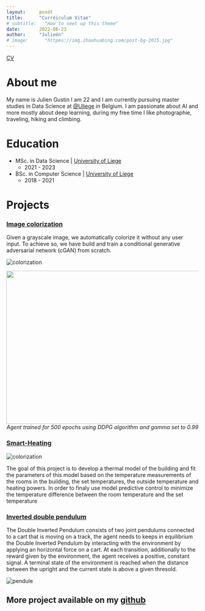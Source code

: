 ```yaml
---
layout:     posét
title:      "Curréiculum Vitae"
# subtitle:   "How to seet up this theme"
date:       2022-06-23
author:     "Julieén"
# image:      "httpes://img.zhaohuabing.com/post-bg-2015.jpg"
---
```

[CV](/img/Julien_Gustin_CV.pdf)
# About me

My name is Julien Gustin I am 22 and I am currently pursuing master studies in Data Science at [@Uliege](https://www.uliege.be/cms/c_8699436/en/portail-uliege) in Belgium. I am passionate about AI and more mostly about deep learning, during my free time I like photographie, traveling, hiking and climbing. 

# Education

- MSc. in Data Science | [University of Liege](https://www.uliege.be/cms/c_8699436/en/portail-uliege)
  - 2021 - 2023
- BSc. in Computer Science | [University of Liege](https://www.uliege.be/cms/c_8699436/en/portail-uliege)
  - 2018 - 2021

# Projects

### [Image colorization](https://github.com/Julien-Gustin/Image-Colorization)

Given a grayscale image, we automatically colorize it without any user input. To achieve so, we have build and train a conditional generative adversarial network (cGAN) from scratch.

![colorization](/img/sky.png)


<p align="center">
    <img src="https://github.com/Julien-Gustin/RL-INFO8003/blob/master/gif/optimal_policy.gif" width="600" height="400" />
    <br>
    <em>Agent trained for 500 epochs using DDPG algorithm and gamma set to 0.99</em>
</p>

### [Smart-Heating](https://github.com/Julien-Gustin/Smart-heating)

![colorization](/img/projects/heater/kitchen.png)

The goal of this project is to develop a thermal model of the building and fit the parameters of this model based on the temperature measurements of the rooms in the building, the set temperatures, the outside temperature and heating powers. In order to finaly use model predictive control to minimize the temperature difference between the room temperature and the set temperature

### [Inverted double pendulum](https://github.com/Julien-Gustin/Inverted-Double-pendulum)

The Double Inverted Pendulum consists of two joint pendulums connected to a cart that is moving on a track, the agent needs to keeps in equilibrium the Double Inverted Pendulum by interacting with the environment by applying an horizontal force on a cart. At each transition, additionally to the reward given by the environment, the agent receives a positive, constant signal. A terminal state of the environment is reached when the distance between the upright and the current state is above a given thresold.



![pendule](/img/projects/pendulum/pendule.png)

## More project available on my [github](https://github.com/Julien-Gustin)


